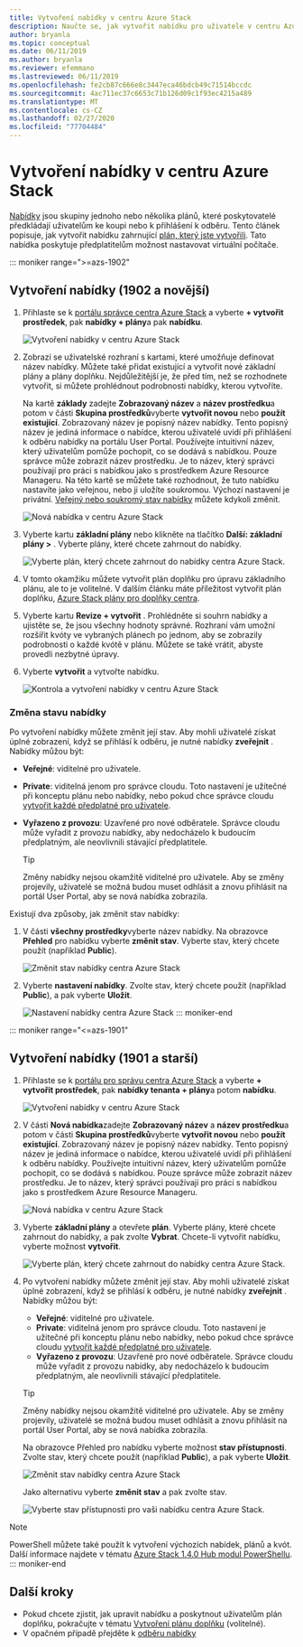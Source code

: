 ```yaml
---
title: Vytvoření nabídky v centru Azure Stack
description: Naučte se, jak vytvořit nabídku pro uživatele v centru Azure Stack.
author: bryanla
ms.topic: conceptual
ms.date: 06/11/2019
ms.author: bryanla
ms.reviewer: efemmano
ms.lastreviewed: 06/11/2019
ms.openlocfilehash: fe2cb87c666e8c3447eca46bdcb49c71514bccdc
ms.sourcegitcommit: 4ac711ec37c6653c71b126d09c1f93ec4215a489
ms.translationtype: MT
ms.contentlocale: cs-CZ
ms.lasthandoff: 02/27/2020
ms.locfileid: "77704484"
---
```

# <a name="create-an-offer-in-azure-stack-hub"></a>Vytvoření nabídky v centru Azure Stack

[Nabídky](azure-stack-overview.md) jsou skupiny jednoho nebo několika plánů, které poskytovatelé předkládají uživatelům ke koupi nebo k přihlášení k odběru. Tento článek popisuje, jak vytvořit nabídku zahrnující [plán, který jste vytvořili](azure-stack-create-plan.md). Tato nabídka poskytuje předplatitelům možnost nastavovat virtuální počítače.

::: moniker range=">=azs-1902"
## <a name="create-an-offer-1902-and-later"></a>Vytvoření nabídky (1902 a novější)

1. Přihlaste se k [portálu správce centra Azure Stack](https://adminportal.local.azurestack.external) a vyberte **+ vytvořit prostředek**, pak **nabídky + plány**a pak **nabídku**.

   ![Vytvoření nabídky v centru Azure Stack](media/azure-stack-create-offer/offers.png)

2. Zobrazí se uživatelské rozhraní s kartami, které umožňuje definovat název nabídky. Můžete také přidat existující a vytvořit nové základní plány a plány doplňku. Nejdůležitější je, že před tím, než se rozhodnete vytvořit, si můžete prohlédnout podrobnosti nabídky, kterou vytvoříte.

   Na kartě **základy** zadejte **Zobrazovaný název** a **název prostředku**a potom v části **Skupina prostředků**vyberte **vytvořit novou** nebo **použít existující**. Zobrazovaný název je popisný název nabídky. Tento popisný název je jediná informace o nabídce, kterou uživatelé uvidí při přihlášení k odběru nabídky na portálu User Portal. Používejte intuitivní název, který uživatelům pomůže pochopit, co se dodává s nabídkou. Pouze správce může zobrazit název prostředku. Je to název, který správci používají pro práci s nabídkou jako s prostředkem Azure Resource Manageru. Na této kartě se můžete také rozhodnout, že tuto nabídku nastavíte jako veřejnou, nebo ji uložíte soukromou. Výchozí nastavení je privátní. [Veřejný nebo soukromý stav nabídky](#change-the-state-of-an-offer) můžete kdykoli změnit.

   ![Nová nabídka v centru Azure Stack](media/azure-stack-create-offer/new-offer.png)
  
3. Vyberte kartu **základní plány** nebo klikněte na tlačítko **Další: základní plány >** . Vyberte plány, které chcete zahrnout do nabídky.

   ![Vyberte plán, který chcete zahrnout do nabídky centra Azure Stack.](media/azure-stack-create-offer/select-plan.png)

4. V tomto okamžiku můžete vytvořit plán doplňku pro úpravu základního plánu, ale to je volitelné. V dalším článku máte příležitost vytvořit plán doplňku, [Azure Stack plány pro doplňky centra](create-add-on-plan.md).

5. Vyberte kartu **Revize + vytvořit** . Prohlédněte si souhrn nabídky a ujistěte se, že jsou všechny hodnoty správné. Rozhraní vám umožní rozšířit kvóty ve vybraných plánech po jednom, aby se zobrazily podrobnosti o každé kvótě v plánu. Můžete se také vrátit, abyste provedli nezbytné úpravy.

6. Vyberte **vytvořit** a vytvořte nabídku.

   ![Kontrola a vytvoření nabídky v centru Azure Stack](media/azure-stack-create-offer/review-offer.png)

### <a name="change-the-state-of-an-offer"></a>Změna stavu nabídky

Po vytvoření nabídky můžete změnit její stav. Aby mohli uživatelé získat úplné zobrazení, když se přihlásí k odběru, je nutné nabídky **zveřejnit** . Nabídky můžou být:

- **Veřejné**: viditelné pro uživatele.
- **Private**: viditelná jenom pro správce cloudu. Toto nastavení je užitečné při konceptu plánu nebo nabídky, nebo pokud chce správce cloudu [vytvořit každé předplatné pro uživatele](azure-stack-subscribe-plan-provision-vm.md#create-a-subscription-as-a-cloud-operator).
- **Vyřazeno z provozu**: Uzavřené pro nové odběratele. Správce cloudu může vyřadit z provozu nabídky, aby nedocházelo k budoucím předplatným, ale neovlivnili stávající předplatitele.

  > [!TIP]  
  > Změny nabídky nejsou okamžitě viditelné pro uživatele. Aby se změny projevily, uživatelé se možná budou muset odhlásit a znovu přihlásit na portál User Portal, aby se nová nabídka zobrazila.

Existují dva způsoby, jak změnit stav nabídky:

1. V části **všechny prostředky**vyberte název nabídky. Na obrazovce **Přehled** pro nabídku vyberte **změnit stav**. Vyberte stav, který chcete použít (například **Public**).

   ![Změnit stav nabídky centra Azure Stack](media/azure-stack-create-offer/change-state.png)

2. Vyberte **nastavení nabídky**. Zvolte stav, který chcete použít (například **Public**), a pak vyberte **Uložit**.

   ![Nastavení nabídky centra Azure Stack](media/azure-stack-create-offer/offer-settings.png)
::: moniker-end

::: moniker range="<=azs-1901"
## <a name="create-an-offer-1901-and-earlier"></a>Vytvoření nabídky (1901 a starší)

1. Přihlaste se k [portálu pro správu centra Azure Stack](https://adminportal.local.azurestack.external) a vyberte **+ vytvořit prostředek**, pak **nabídky tenanta + plány**a potom **nabídku**.

   ![Vytvoření nabídky v centru Azure Stack](media/azure-stack-create-offer/image01.png)
  
2. V části **Nová nabídka**zadejte **Zobrazovaný název** a **název prostředku**a potom v části **Skupina prostředků**vyberte **vytvořit novou** nebo **použít existující**. Zobrazovaný název je popisný název nabídky. Tento popisný název je jediná informace o nabídce, kterou uživatelé uvidí při přihlášení k odběru nabídky. Používejte intuitivní název, který uživatelům pomůže pochopit, co se dodává s nabídkou. Pouze správce může zobrazit název prostředku. Je to název, který správci používají pro práci s nabídkou jako s prostředkem Azure Resource Manageru.

   ![Nová nabídka v centru Azure Stack](media/azure-stack-create-offer/image01a.png)
  
3. Vyberte **základní plány** a otevřete **plán**. Vyberte plány, které chcete zahrnout do nabídky, a pak zvolte **Vybrat**. Chcete-li vytvořit nabídku, vyberte možnost **vytvořit**.

   ![Vyberte plán, který chcete zahrnout do nabídky centra Azure Stack.](media/azure-stack-create-offer/image02.png)
  
4. Po vytvoření nabídky můžete změnit její stav. Aby mohli uživatelé získat úplné zobrazení, když se přihlásí k odběru, je nutné nabídky **zveřejnit** . Nabídky můžou být:

   - **Veřejné**: viditelné pro uživatele.
   - **Private**: viditelná jenom pro správce cloudu. Toto nastavení je užitečné při konceptu plánu nebo nabídky, nebo pokud chce správce cloudu [vytvořit každé předplatné pro uživatele](azure-stack-subscribe-plan-provision-vm.md#create-a-subscription-as-a-cloud-operator).
   - **Vyřazeno z provozu**: Uzavřené pro nové odběratele. Správce cloudu může vyřadit z provozu nabídky, aby nedocházelo k budoucím předplatným, ale neovlivnili stávající předplatitele.

   > [!TIP]  
   > Změny nabídky nejsou okamžitě viditelné pro uživatele. Aby se změny projevily, uživatelé se možná budou muset odhlásit a znovu přihlásit na portál User Portal, aby se nová nabídka zobrazila.

   Na obrazovce Přehled pro nabídku vyberte možnost **stav přístupnosti**. Zvolte stav, který chcete použít (například **Public**), a pak vyberte **Uložit**.

     ![Změnit stav nabídky centra Azure Stack](media/azure-stack-create-offer/change-stage-1807.png)

     Jako alternativu vyberte **změnit stav** a pak zvolte stav.

    ![Vyberte stav přístupnosti pro vaši nabídku centra Azure Stack.](media/azure-stack-create-offer/change-stage-select-1807.png)

> [!NOTE]
> PowerShell můžete také použít k vytvoření výchozích nabídek, plánů a kvót. Další informace najdete v tématu [Azure Stack 1.4.0 Hub modul PowerShellu](/powershell/azure/azure-stack/overview?view=azurestackps-1.4.0).
::: moniker-end

## <a name="next-steps"></a>Další kroky

- Pokud chcete zjistit, jak upravit nabídku a poskytnout uživatelům plán doplňku, pokračujte v tématu [Vytvoření plánu doplňku](create-add-on-plan.md) (volitelné).
- V opačném případě přejděte k [odběru nabídky](azure-stack-subscribe-plan-provision-vm.md)